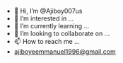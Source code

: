 - 👋 Hi, I’m @Ajiboy007us
- 👀 I’m interested in ...
- 🌱 I’m currently learning ...
- 💞️ I’m looking to collaborate on ...
- 📫 How to reach me ...
- ajiboyeemmanuel1996@gmail.com

<!---
Ajiboy007us/Ajiboy007us is a ✨ special ✨ repository because its `README.md` (this file) appears on your GitHub profile.
You can click the Preview link to take a look at your changes.
--->
